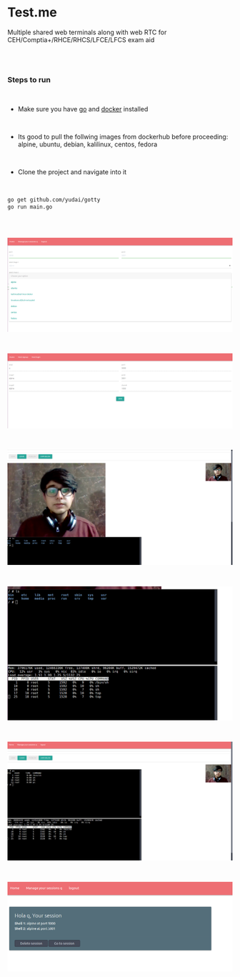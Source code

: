 # Test.me
Multiple shared web terminals along with web RTC for CEH/Comptia+/RHCE/RHCS/LFCE/LFCS exam aid

<br />
<br />


### Steps to run

<br />

* Make sure you have [go](https://golang.org/dl/) and [docker](https://get.docker.com/) installed

<br />

* Its good to pull the follwing images from dockerhub before proceeding: alpine, ubuntu, debian, kalilinux, centos, fedora

<br />

* Clone the project and navigate into it

<br />


```
go get github.com/yudai/gotty
go run main.go
```

<br />
<br />

![choose your OS](screenshots/1.png)

<br />

![view and join active sessions](screenshots/2.png)

<br />

![live video calling and monitoring](screenshots/3.png)

<br />

![shared terminals](screenshots/4.png)

<br />

![host and student abstraction](screenshots/5.png)

<br />

![manage your sessions](screenshots/6.png)

<br />
